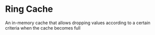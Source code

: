 # Ring Cache
An in-memory cache that allows dropping values according to a certain criteria when the cache becomes full
